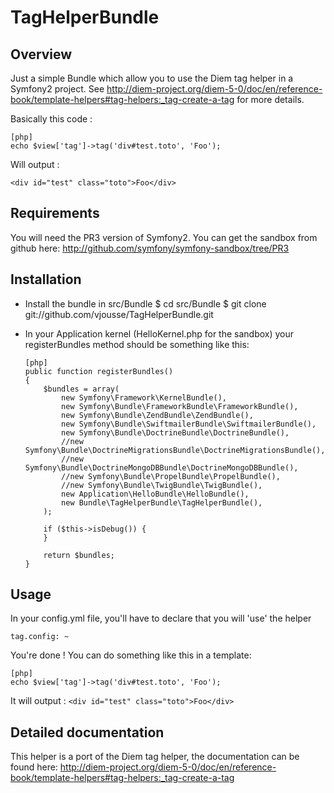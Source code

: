 TagHelperBundle
========================================================

Overview
--------

Just a simple Bundle which allow you to use the Diem tag helper in a Symfony2 project. See http://diem-project.org/diem-5-0/doc/en/reference-book/template-helpers#tag-helpers:_tag-create-a-tag for more details.

Basically this code :

    [php]
    echo $view['tag']->tag('div#test.toto', 'Foo');

Will output : 

`<div id="test" class="toto">Foo</div>`

Requirements
------------

You will need the PR3 version of Symfony2. You can get the sandbox from github here: http://github.com/symfony/symfony-sandbox/tree/PR3

Installation
------------

          
  * Install the bundle in src/Bundle
      $ cd src/Bundle
      $ git clone git://github.com/vjousse/TagHelperBundle.git
      
  * In your Application kernel (HelloKernel.php for the sandbox) your registerBundles method should be something like this:
  
        [php]    
        public function registerBundles()
        {
            $bundles = array(
                new Symfony\Framework\KernelBundle(),
                new Symfony\Bundle\FrameworkBundle\FrameworkBundle(),
                new Symfony\Bundle\ZendBundle\ZendBundle(),
                new Symfony\Bundle\SwiftmailerBundle\SwiftmailerBundle(),
                new Symfony\Bundle\DoctrineBundle\DoctrineBundle(),
                //new Symfony\Bundle\DoctrineMigrationsBundle\DoctrineMigrationsBundle(),
                //new Symfony\Bundle\DoctrineMongoDBBundle\DoctrineMongoDBBundle(),
                //new Symfony\Bundle\PropelBundle\PropelBundle(),
                //new Symfony\Bundle\TwigBundle\TwigBundle(),
                new Application\HelloBundle\HelloBundle(),
                new Bundle\TagHelperBundle\TagHelperBundle(),
            );

            if ($this->isDebug()) {
            }

            return $bundles;
        }
    

Usage
-----

In your config.yml file, you'll have to declare that you will 'use' the helper

    tag.config: ~

You're done ! You can do something like this in a template:

    [php]
    echo $view['tag']->tag('div#test.toto', 'Foo');
    
It will output : `<div id="test" class="toto">Foo</div>`
    
Detailed documentation
----------------------

This helper is a port of the Diem tag helper, the documentation can be found here: http://diem-project.org/diem-5-0/doc/en/reference-book/template-helpers#tag-helpers:_tag-create-a-tag
